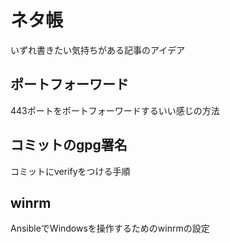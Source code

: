 # ネタ帳

いずれ書きたい気持ちがある記事のアイデア

## ポートフォーワード

443ポートをポートフォーワードするいい感じの方法

## コミットのgpg署名

コミットにverifyをつける手順

## winrm

AnsibleでWindowsを操作するためのwinrmの設定
